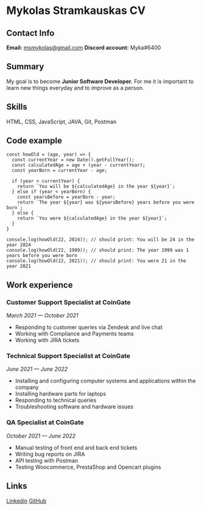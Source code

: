 # Mykolas Stramkauskas CV
## Contact Info
**Email:** msmykolas@gmail.com **Discord account:** Myka#6400
## Summary
My goal is to become **Junior Software Developer.** For me it is important to learn new things everyday and to improve as a person.
## Skills 
HTML, CSS, JavaScript, JAVA, Git, Postman
## Code example
```
const howOld = (age, year) => {
  const currentYear = new Date().getFullYear();
  const calculatedAge = age + (year - currentYear);
  const yearBorn = currentYear - age;

  if (year > currentYear) {
    return `You will be ${calculatedAge} in the year ${year}`;
  } else if (year < yearBorn) {
    const yearsBefore = yearBorn - year;
    return `The year ${year} was ${yearsBefore} years before you were born`;
  } else {
    return `You were ${calculatedAge} in the year ${year}`;
  }
}

console.log(howOld(22, 2024)); // should print: You will be 24 in the year 2024
console.log(howOld(22, 1999)); // should print: The year 1999 was 1 years before you were born
console.log(howOld(22, 2021)); // should print: You were 21 in the year 2021
```
## Work experience
### Customer Support Specialist at CoinGate
*March 2021 — October 2021*
- Responding to customer queries via Zendesk and live chat
- Working with Compliance and Payments teams
- Working with JIRA tickets
### Technical Support Specialist at CoinGate
*June 2021 — June 2022*
- Installing and configuring computer systems and applications within the company
- Installing hardware parts for laptops
- Responding to technical queries
- Troubleshooting software and hardware issues
### QA Specialist at CoinGate
*October 2021 — June 2022*
- Manual testing of front end and back end tickets
- Writing bug reports on JIRA
- API testing with Postman
- Testing Woocommerce, PrestaShop and Opencart plugins
## Links
[Linkedin](https://www.linkedin.com/in/mykolas-stramkauskas-625850165/) [GitHub](https://github.com/myka1)
